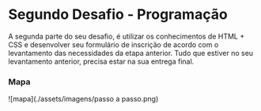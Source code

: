 # Segundo Desafio - Programação

<p>A segunda parte do seu desafio, é utilizar os conhecimentos de HTML + CSS e desenvolver 
  seu formulário de inscrição de acordo com o levantamento das necessidades da etapa anterior. 
  Tudo que estiver no seu levantamento anterior, precisa estar na sua entrega final. </p>

  ### Mapa 
  ![mapa](./assets/imagens/passo a passo.png)

